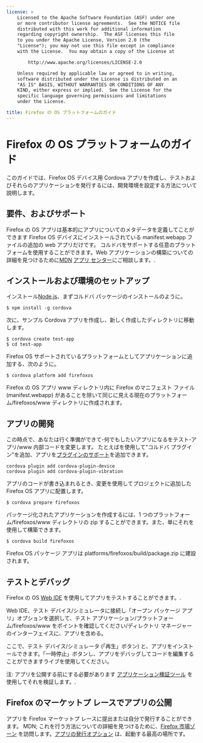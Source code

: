 ```yaml
---
license: >
    Licensed to the Apache Software Foundation (ASF) under one
    or more contributor license agreements.  See the NOTICE file
    distributed with this work for additional information
    regarding copyright ownership.  The ASF licenses this file
    to you under the Apache License, Version 2.0 (the
    "License"); you may not use this file except in compliance
    with the License.  You may obtain a copy of the License at

        http://www.apache.org/licenses/LICENSE-2.0

    Unless required by applicable law or agreed to in writing,
    software distributed under the License is distributed on an
    "AS IS" BASIS, WITHOUT WARRANTIES OR CONDITIONS OF ANY
    KIND, either express or implied.  See the License for the
    specific language governing permissions and limitations
    under the License.

title: Firefox の OS プラットフォームのガイド
---
```


# Firefox の OS プラットフォームのガイド

このガイドでは、Firefox OS デバイス用 Cordova アプリを作成し、テストおよびそれらのアプリケーションを発行するには、開発環境を設定する方法について説明します。

## 要件、およびサポート

Firefox の OS アプリは基本的にアプリについてのメタデータを定義してことができます Firefox OS デバイスにインストールされている manifest.webapp ファイルの追加の web アプリだけです。 コルドバをサポートする任意のプラットフォームを使用することができます。Web アプリケーションの構築についての詳細を見つけるために[MDN][1] [アプリ センター][2]にご相談します。.

 [1]: https://developer.mozilla.org/en-US/
 [2]: https://developer.mozilla.org/en-US/Apps

## インストールおよび環境のセットアップ

インストール[Node.js][3]、まずコルドバ パッケージのインストールのように。

 [3]: http://nodejs.org/

    $ npm install -g cordova
    

次に、サンプル Cordova アプリを作成し、新しく作成したディレクトリに移動します。

    $ cordova create test-app
    $ cd test-app
    

Firefox OS サポートされているプラットフォームとしてアプリケーションに追加する、次のように。

    $ cordova platform add firefoxos
    

Firefox の OS アプリ www ディレクトリ内に Firefox のマニフェスト ファイル (manifest.webapp) があることを除いて同じに見える現在のプラットフォーム/firefoxos/www ディレクトリに作成されます。

## アプリの開発

この時点で、あなたは行く準備ができて-何でもしたいアプリになるをテスト-アプリ/www 内部コードを変更します。 たとえばを使用して"コルドバ プラグイン"を追加、アプリを[プラグインのサポート]()を追加できます。

    cordova plugin add cordova-plugin-device
    cordova plugin add cordova-plugin-vibration
    

アプリのコードが書き込まれるとき、変更を使用してプロジェクトに追加した Firefox OS アプリに配置します。

    $ cordova prepare firefoxos
    

パッケージ化されたアプリケーションを作成するには、1 つのプラットフォーム/firefoxos/www ディレクトリの zip することができます。また、単にそれを使用して構築できます。

    $ cordova build firefoxos
    

Firefox OS パッケージ アプリは platforms/firefoxos/build/package.zip に建設されます。

## テストとデバッグ

Firefox の OS [Web IDE][4] を使用してアプリをテストすることができます。.

 [4]: https://developer.mozilla.org/en-US/docs/Tools/WebIDE

Web IDE、テスト デバイス/シミュレータに接続し「オープン パッケージ アプリ」オプションを選択して、テスト アプリケーション/プラットフォーム/firefoxos/www をポイントを確認してください/ディレクトリ マネージャーのインターフェイスに、アプリを含める。

ここで、テスト デバイス/シミュレータ (「再生」ボタン) と、アプリをインストールできます。「一時停止」ボタンし、アプリをデバッグしてコードを編集することができますライブを使用してください。

注: アプリを公開する前にする必要があります [アプリケーション検証ツール][5] を使用してそれを検証します。.

 [5]: https://marketplace.firefox.com/developers/validator

## Firefox のマーケットプ レースでアプリの公開

アプリを Firefox マーケットプ レースに提出または自分で発行することができます。 MDN; これを行う方法についての詳細を見つけるために、[Firefox 市場ゾーン][6] を訪問します。[アプリの発行オプション][7] は、起動する最高の場所です。

 [6]: https://developer.mozilla.org/en-US/Marketplace
 [7]: https://developer.mozilla.org/en-US/Marketplace/Publishing/Publish_options